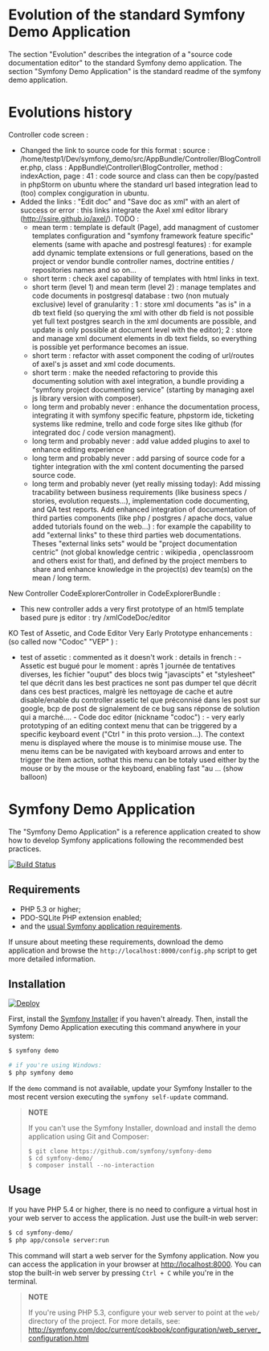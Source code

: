 Evolution of the standard Symfony Demo Application
==================================================

The section "Evolution" describes the integration of a "source code documentation editor" to the standard Symfony demo application.
The section "Symfony Demo Application" is the standard readme of the symfony demo application.

Evolutions history
==================

Controller code screen :
  - Changed the link to source code for this format :
source : /home/testp1/Dev/symfony_demo/src/AppBundle/Controller/BlogController.php, class : AppBundle\Controller\BlogController, method : indexAction, page : 41 : code source and class can then be copy/pasted in phpStorm on ubuntu where the standard url based integration lead to (too) complex congiguration in ubuntu.
  - Added the links : "Edit doc" and "Save doc as xml" with an alert of success or error : this links integrate the Axel xml editor library (http://ssire.github.io/axel/).
  TODO :
    - mean term : template is default (Page), add managment of customer templates configuration and "symfony framework feature specific" elements (same with apache and postresgl features) : for example add dynamic template extensions or full generations, based on the project or vendor bundle controller names, doctrine entities / repositories names and so on...
    - short term : check axel capability of templates with html links in text.
    - short term (level 1) and mean term (level 2) : manage templates and code documents in postgresql database : two (non mutualy exclusive) level of granularity : 1 : store xml documents "as is" in a db text field (so querying the xml with other db field is not possible yet full text postgres search in the xml documents are possible, and update is only possible at document level with the editor); 2 : store and manage xml document elements in db text fields, so everything is possible yet performance becomes an issue.
    - short term : refactor with asset component the coding of url/routes of axel's js asset and xml code documents.
    - short term : make the needed refactoring to provide this documenting solution with axel integration, a bundle providing a "symfony project documenting service" (starting by managing axel js library version with composer).
    - long term and probably never : enhance the documentation process, integrating it with symfony specific feature, phpstorm ide, ticketing systems like redmine, trello and code forge sites like github (for integrated doc / code version managment).
    - long term and probably never : add value added plugins to axel to enhance editing experience
    - long term and probably never : add parsing of source code for a tighter integration with the xml content documenting the parsed source code.
    - long term and probably never (yet really missing today): Add missing tracability between business requirements (like business specs / stories, evolution requests...), implementation code documenting, and QA test reports. Add enhanced integration of documentation of third parties components (like php / postgres / apache docs, value added tutorials found on the web...) : for example the capability to add "external links" to these third parties web documentations. Theses "external links sets" would be "project documentation centric" (not global knowledge centric : wikipedia , openclassroom and others exist for that), and defined by the project members to share and enhance knowledge in the project(s) dev team(s) on the mean / long term.

New Controller CodeExplorerController in CodeExplorerBundle :
  - This new controller adds a very first prototype of an html5 template based pure js editor : try /xmlCodeDoc/editor

KO Test of Assetic, and Code Editor Very Early Prototype enhancements : (so called now "Codoc" "VEP" )  :
 - test of assetic : commented as it doesn't work : details in french :
         - Assetic est bugué pour le moment : après 1 journée de tentatives diverses, les fichier "ouput" des blocs twig "javascipts" et "stylesheet" tel que décrit dans les best practices ne sont pas dumper tel que décrit dans ces best practices, malgrè les nettoyage de cache et autre disable/enable du controller assetic tel que préconnisé dans les post sur google, bcp de post de signalement de ce bug sans réponse de solution qui a marché....
         - Code doc editor (nickname "codoc") :
         - very early prototyping of an editing context menu that can be triggered by a specific keyboard event ("Ctrl <anychar>" in this proto version...). The context menu is displayed where the mouse is to minimise mouse use. The menu items can be be navigated with keyboard arrows and enter to trigger the item action, sothat this menu can be totaly used either by the mouse or by the mouse or the keyboard, enabling fast "au ... (show balloon)

Symfony Demo Application
========================

The "Symfony Demo Application" is a reference application created to show how
to develop Symfony applications following the recommended best practices.

[![Build Status](https://travis-ci.org/symfony/symfony-demo.svg?branch=master)](https://travis-ci.org/symfony/symfony-demo)

Requirements
------------

  * PHP 5.3 or higher;
  * PDO-SQLite PHP extension enabled;
  * and the [usual Symfony application requirements](http://symfony.com/doc/current/reference/requirements.html).

If unsure about meeting these requirements, download the demo application and
browse the `http://localhost:8000/config.php` script to get more detailed
information.

Installation
------------

[![Deploy](https://www.herokucdn.com/deploy/button.png)](https://heroku.com/deploy)

First, install the [Symfony Installer](https://github.com/symfony/symfony-installer)
if you haven't already. Then, install the Symfony Demo Application executing
this command anywhere in your system:

```bash
$ symfony demo

# if you're using Windows:
$ php symfony demo
```

If the `demo` command is not available, update your Symfony Installer to the
most recent version executing the `symfony self-update` command.

> **NOTE**
>
> If you can't use the Symfony Installer, download and install the demo
> application using Git and Composer:
>
>     $ git clone https://github.com/symfony/symfony-demo
>     $ cd symfony-demo/
>     $ composer install --no-interaction

Usage
-----

If you have PHP 5.4 or higher, there is no need to configure a virtual host
in your web server to access the application. Just use the built-in web server:

```bash
$ cd symfony-demo/
$ php app/console server:run
```

This command will start a web server for the Symfony application. Now you can
access the application in your browser at <http://localhost:8000>. You can
stop the built-in web server by pressing `Ctrl + C` while you're in the
terminal.

> **NOTE**
>
> If you're using PHP 5.3, configure your web server to point at the `web/`
> directory of the project. For more details, see:
> http://symfony.com/doc/current/cookbook/configuration/web_server_configuration.html
